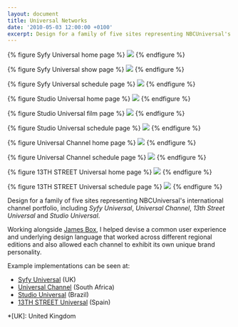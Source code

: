 ```yaml
---
layout: document
title: Universal Networks
date: '2010-05-03 12:00:00 +0100'
excerpt: Design for a family of five sites representing NBCUniversal's international channel portfolio.
---
```

{% figure Syfy Universal home page %}
![](/assets/images/projects/universal_networks/0.jpg)
{% endfigure %}

{% figure Syfy Universal show page %}
![](/assets/images/projects/universal_networks/1.jpg)
{% endfigure %}

{% figure Syfy Universal schedule page %}
![](/assets/images/projects/universal_networks/2.jpg)
{% endfigure %}

{% figure Studio Universal home page %}
![](/assets/images/projects/universal_networks/3.jpg)
{% endfigure %}

{% figure Studio Universal film page %}
![](/assets/images/projects/universal_networks/4.jpg)
{% endfigure %}

{% figure Studio Universal schedule page %}
![](/assets/images/projects/universal_networks/5.jpg)
{% endfigure %}

{% figure Universal Channel home page %}
![](/assets/images/projects/universal_networks/6.jpg)
{% endfigure %}

{% figure Universal Channel schedule page %}
![](/assets/images/projects/universal_networks/7.jpg)
{% endfigure %}

{% figure 13TH STREET Universal home page %}
![](/assets/images/projects/universal_networks/8.jpg)
{% endfigure %}

{% figure 13TH STREET Universal schedule page %}
![](/assets/images/projects/universal_networks/9.jpg)
{% endfigure %}

Design for a family of five sites representing NBCUniversal's international channel portfolio, including <cite>Syfy Universal</cite>, <cite>Universal Channel</cite>, <cite>13th Street Universal</cite> and <cite>Studio Universal</cite>.

Working alongside [James Box][1], I helped devise a common user experience and underlying design language that worked across different regional editions and also allowed each channel to exhibit its own unique brand personality.

Example implementations can be seen at:

* [Syfy Universal][2] (UK)
* [Universal Channel][3] (South Africa)
* [Studio Universal][4] (Brazil)
* [13TH STREET Universal][5] (Spain)

[1]: http://clearleft.com/is/james-box/
[2]: http://syfy.co.uk/
[3]: http://universalchannel.co.za/
[4]: http://br.studiouniversal.com/
[5]: http://calle13universal.es/

*[UK]: United Kingdom